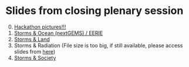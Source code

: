 # Slides from closing plenary session

0. [Hackathon pictures!!!](hackathon_pictures.pdf)
1. [Storms & Ocean (nextGEMS) / EERIE](Storms_Ocean_teaser.key)
2. [Storms & Land](Storms_Land_teaser.pptx)
3. Storms & Radiation (File size is too big, if still available, please access slides from [here](https://owncloud.gwdg.de/index.php/s/uTnNx02YuENDwYT?path=%2Fclosing))
4. [Storms & Society](Storms_Society_teaser.pdf)
